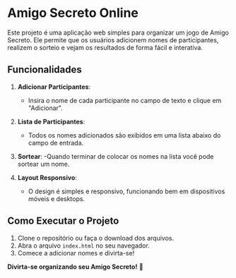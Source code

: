 # Amigo Secreto Online

Este projeto é uma aplicação web simples para organizar um jogo de Amigo Secreto. Ele permite que os usuários adicionem nomes de participantes, realizem o sorteio e vejam os resultados de forma fácil e interativa.

## Funcionalidades

1. **Adicionar Participantes**:
   - Insira o nome de cada participante no campo de texto e clique em "Adicionar".

2. **Lista de Participantes**:
   - Todos os nomes adicionados são exibidos em uma lista abaixo do campo de entrada.

3. **Sortear**:
   -Quando terminar de colocar os nomes na lista você pode sortear um nome.
  
4. **Layout Responsivo**:
   - O design é simples e responsivo, funcionando bem em dispositivos móveis e desktops.

## Como Executar o Projeto

1. Clone o repositório ou faça o download dos arquivos.
2. Abra o arquivo `index.html` no seu navegador.
3. Comece a adicionar nomes e divirta-se!



**Divirta-se organizando seu Amigo Secreto!** 🎉
